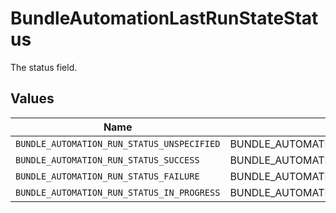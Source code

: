 # BundleAutomationLastRunStateStatus

The status field.


## Values

| Name                                       | Value                                      |
| ------------------------------------------ | ------------------------------------------ |
| `BUNDLE_AUTOMATION_RUN_STATUS_UNSPECIFIED` | BUNDLE_AUTOMATION_RUN_STATUS_UNSPECIFIED   |
| `BUNDLE_AUTOMATION_RUN_STATUS_SUCCESS`     | BUNDLE_AUTOMATION_RUN_STATUS_SUCCESS       |
| `BUNDLE_AUTOMATION_RUN_STATUS_FAILURE`     | BUNDLE_AUTOMATION_RUN_STATUS_FAILURE       |
| `BUNDLE_AUTOMATION_RUN_STATUS_IN_PROGRESS` | BUNDLE_AUTOMATION_RUN_STATUS_IN_PROGRESS   |